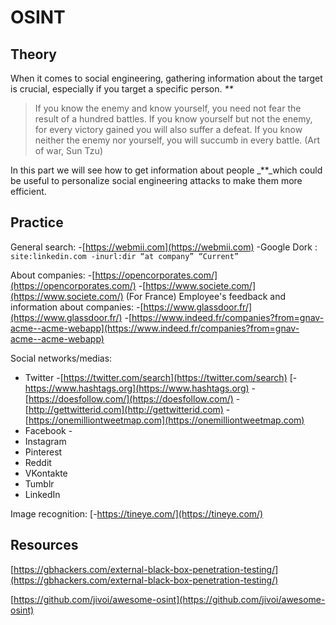 # OSINT

## Theory 

When it comes to social engineering, gathering information about the target is crucial, especially if you target a specific person. _**_

> If you know the enemy and know yourself, you need not fear the result of a hundred battles. If you know yourself but not the enemy, for every victory gained you will also suffer a defeat. If you know neither the enemy nor yourself, you will succumb in every battle. (Art of war, Sun Tzu)

In this part we will see how to get information about people _**_which could be useful to personalize social engineering attacks to make them more efficient.

## Practice 

General search: 
-[https://webmii.com](https://webmii.com) 
-Google Dork : 
`site:linkedin.com -inurl:dir “at company” “Current”`

About companies: 
-[https://opencorporates.com/](https://opencorporates.com/) 
-[https://www.societe.com/](https://www.societe.com/) (For France) 
Employee's feedback and information about companies: 
-[https://www.glassdoor.fr/](https://www.glassdoor.fr/) 
-[https://www.indeed.fr/companies?from=gnav-acme--acme-webapp](https://www.indeed.fr/companies?from=gnav-acme--acme-webapp)

Social networks/medias:

* Twitter -[https://twitter.com/search](https://twitter.com/search) [-https://www.hashtags.org](https://www.hashtags.org) -[https://doesfollow.com/](https://doesfollow.com/) -[http://gettwitterid.com](http://gettwitterid.com) -[https://onemilliontweetmap.com](https://onemilliontweetmap.com)
* Facebook -
* Instagram
* Pinterest
* Reddit
* VKontakte
* Tumblr
* LinkedIn

Image recognition: 
[-https://tineye.com/](https://tineye.com/)

## Resources

[https://gbhackers.com/external-black-box-penetration-testing/](https://gbhackers.com/external-black-box-penetration-testing/)

[https://github.com/jivoi/awesome-osint](https://github.com/jivoi/awesome-osint)

